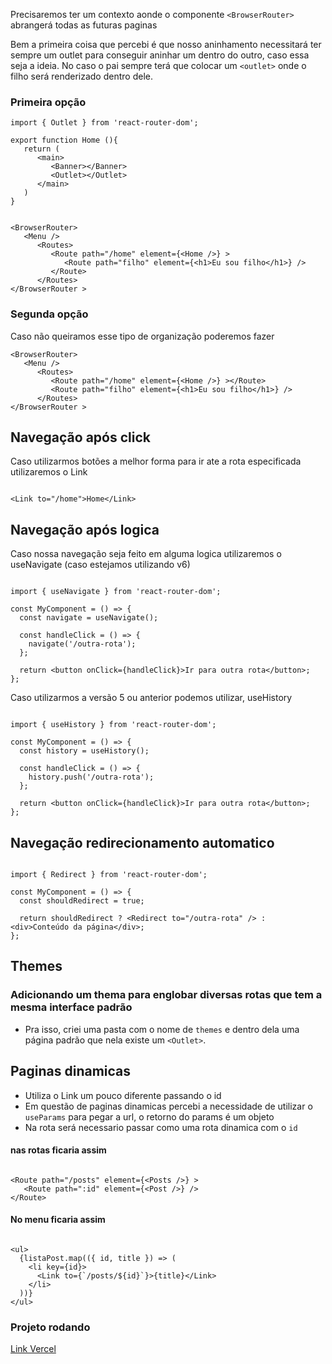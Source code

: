Precisaremos ter um contexto aonde o componente ```<BrowserRouter>``` abrangerá todas as futuras paginas


Bem a primeira coisa que percebi é que nosso aninhamento necessitará ter sempre um outlet para conseguir aninhar um dentro do outro, caso essa seja a ideia. No caso o pai sempre terá que colocar um ```<outlet>``` onde o filho será renderizado dentro dele.

<h3>Primeira opção</h3>

```
import { Outlet } from 'react-router-dom';

export function Home (){
   return (
      <main>
         <Banner></Banner>
         <Outlet></Outlet>
      </main>
   )
}

```



```

<BrowserRouter>
   <Menu />
      <Routes>
         <Route path="/home" element={<Home />} >
            <Route path="filho" element={<h1>Eu sou filho</h1>} />
         </Route>
      </Routes>
</BrowserRouter >

```

<h3>Segunda opção</h2>
Caso não queiramos esse tipo de organização poderemos fazer 


```
<BrowserRouter>
   <Menu />
      <Routes>
         <Route path="/home" element={<Home />} ></Route>
         <Route path="filho" element={<h1>Eu sou filho</h1>} />
      </Routes>
</BrowserRouter >

```

<h2> Navegação após click </h2>

Caso utilizarmos botões a melhor forma para ir ate a rota especificada utilizaremos o Link

```

<Link to="/home">Home</Link>

```


<h2> Navegação após logica </h2>
Caso nossa navegação seja feito em alguma logica utilizaremos o useNavigate (caso estejamos utilizando v6)

```

import { useNavigate } from 'react-router-dom';

const MyComponent = () => {
  const navigate = useNavigate();

  const handleClick = () => {
    navigate('/outra-rota');
  };

  return <button onClick={handleClick}>Ir para outra rota</button>;
};

```

Caso utilizarmos a versão 5 ou anterior podemos utilizar, useHistory

```

import { useHistory } from 'react-router-dom';

const MyComponent = () => {
  const history = useHistory();

  const handleClick = () => {
    history.push('/outra-rota');
  };

  return <button onClick={handleClick}>Ir para outra rota</button>;
};

```

<h2> Navegação redirecionamento automatico </h2>

```

import { Redirect } from 'react-router-dom';

const MyComponent = () => {
  const shouldRedirect = true;

  return shouldRedirect ? <Redirect to="/outra-rota" /> : <div>Conteúdo da página</div>;
};

```

<h2>Themes</h2>

<h3> Adicionando um thema para englobar diversas rotas que tem a mesma interface padrão </h3>

- Pra isso, criei uma pasta com o nome de `themes` e dentro dela uma página padrão que nela existe um `<Outlet>`.


<h2>Paginas dinamicas</h2>

- Utiliza o Link um pouco diferente passando o id
- Em questão de paginas dinamicas percebi a necessidade de utilizar o `useParams` para pegar a url, o retorno do params é um objeto
- Na rota será necessario passar como uma rota dinamica com o `id` 

<h4>nas rotas ficaria assim</h4>

```

<Route path="/posts" element={<Posts />} >
   <Route path=":id" element={<Post />} />
</Route>

```

<h4> No menu ficaria assim </h4>

```

<ul>
  {listaPost.map(({ id, title }) => (
    <li key={id}>
      <Link to={`/posts/${id}`}>{title}</Link>
    </li>
  ))}
</ul>

```

<h3> Projeto rodando </h3>
<a href="https://rotas-nine.vercel.app/">Link Vercel</a>


